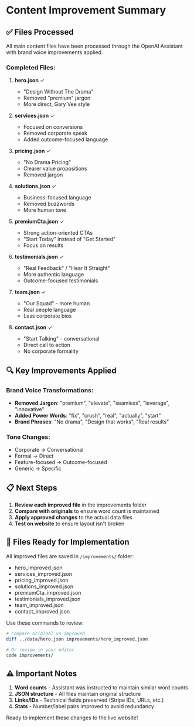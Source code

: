 # Content Improvement Summary

## ✅ Files Processed

All main content files have been processed through the OpenAI Assistant with brand voice improvements applied.

### Completed Files:
1. **hero.json** ✓
   - "Design Without The Drama" 
   - Removed "premium" jargon
   - More direct, Gary Vee style

2. **services.json** ✓
   - Focused on conversions
   - Removed corporate speak
   - Added outcome-focused language

3. **pricing.json** ✓
   - "No Drama Pricing"
   - Clearer value propositions
   - Removed jargon

4. **solutions.json** ✓
   - Business-focused language
   - Removed buzzwords
   - More human tone

5. **premiumCta.json** ✓
   - Strong action-oriented CTAs
   - "Start Today" instead of "Get Started"
   - Focus on results

6. **testimonials.json** ✓
   - "Real Feedback" / "Hear It Straight"
   - More authentic language
   - Outcome-focused testimonials

7. **team.json** ✓
   - "Our Squad" - more human
   - Real people language
   - Less corporate bios

8. **contact.json** ✓
   - "Start Talking" - conversational
   - Direct call to action
   - No corporate formality

## 🔍 Key Improvements Applied

### Brand Voice Transformations:
- **Removed Jargon**: "premium", "elevate", "seamless", "leverage", "innovative"
- **Added Power Words**: "fix", "crush", "real", "actually", "start"
- **Brand Phrases**: "No drama", "Design that works", "Real results"

### Tone Changes:
- Corporate → Conversational
- Formal → Direct
- Feature-focused → Outcome-focused
- Generic → Specific

## 📋 Next Steps

1. **Review each improved file** in the improvements folder
2. **Compare with originals** to ensure word count is maintained
3. **Apply approved changes** to the actual data files
4. **Test on website** to ensure layout isn't broken

## 🎯 Files Ready for Implementation

All improved files are saved in `/improvements/` folder:
- hero_improved.json
- services_improved.json
- pricing_improved.json
- solutions_improved.json
- premiumCta_improved.json
- testimonials_improved.json
- team_improved.json
- contact_improved.json

Use these commands to review:
```bash
# Compare original vs improved
diff ../data/hero.json improvements/hero_improved.json

# Or review in your editor
code improvements/
```

## ⚠️ Important Notes

1. **Word counts** - Assistant was instructed to maintain similar word counts
2. **JSON structure** - All files maintain original structure
3. **Links/IDs** - Technical fields preserved (Stripe IDs, URLs, etc.)
4. **Stats** - Number/label pairs improved to avoid redundancy

Ready to implement these changes to the live website!